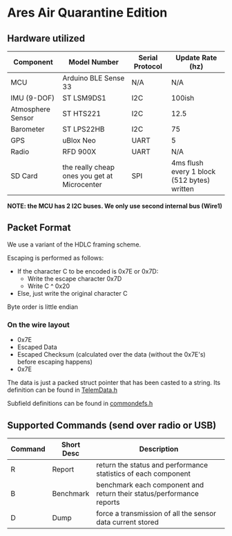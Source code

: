 # Ares Air Quarantine Edition
## Hardware utilized
| Component | Model Number | Serial Protocol | Update Rate (hz) |
|---|---|---|---|
| MCU | Arduino BLE Sense 33 | N/A | N/A |
| IMU (9-DOF) | ST LSM9DS1 | I2C | 100ish |
| Atmosphere Sensor | ST HTS221 | I2C | 12.5 |
| Barometer | ST LPS22HB | I2C | 75 |
| GPS | uBlox Neo | UART | 5 |
| Radio | RFD 900X | UART | N/A |
| SD Card | the really cheap ones you get at Microcenter | SPI | 4ms flush every 1 block (512 bytes) written |

**NOTE: the MCU has 2 I2C buses. We only use second internal bus (Wire1)**

## Packet Format
We use a variant of the HDLC framing scheme.

Escaping is performed as follows:
* If the character C to be encoded is 0x7E or 0x7D:
    * Write the escape character 0x7D
    * Write C ^ 0x20
* Else, just write the original character C

Byte order is little endian

### On the wire layout
* 0x7E
* Escaped Data
* Escaped Checksum (calculated over the data (without the 0x7E's) before escaping happens)
* 0x7E

The data is just a packed struct pointer that has been casted to a string. Its definition can be found in [TelemData.h](include/TelemData.h)

Subfield definitions can be found in [commondefs.h](include/commondefs.h)

## Supported Commands (send over radio or USB)
| Command | Short Desc | Description |
|---|---|---|
| R | Report | return the status and performance statistics of each component |
| B | Benchmark | benchmark each component and return their status/performance reports |
| D | Dump | force a transmission of all the sensor data current stored |
